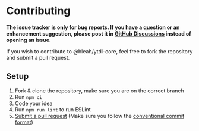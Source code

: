 # Contributing

**The issue tracker is only for bug reports. If you have a question or an enhancement suggestion, please post it in [GitHub Discussions](https://github.com/bleahbot/ytdl-core/discussions) instead of opening an issue.**

If you wish to contribute to @bleah/ytdl-core, feel free to fork the repository and submit a pull request.

## Setup

1. Fork & clone the repository, make sure you are on the correct branch
2. Run `npm ci`
3. Code your idea
4. Run `npm run lint` to run ESLint
5. [Submit a pull request](https://github.com/bleahbot/ytdl-core/pulls) (Make sure you follow the [conventional commit format](https://www.conventionalcommits.org/en/v1.0.0/))
